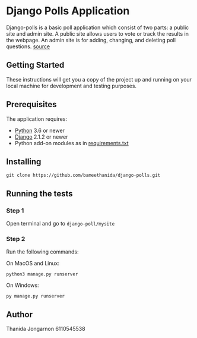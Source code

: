 # Django Polls Application
Django-polls is a basic poll application which consist of two parts: a public site and admin site. A public site allows users to vote or track the results in the webpage. An admin site is for adding, changing, and deleting poll questions. [source](https://docs.djangoproject.com/en/2.2/intro/)

## Getting Started
These instructions will get you a copy of the project up and running on your local machine for development and testing purposes.
## Prerequisites
The application requires:
- [Python](https://www.python.org/) 3.6 or newer
- [Django](https://docs.djangoproject.com/en/2.2/topics/install/) 2.1.2 or newer
- Python add-on modules as in [requirements.txt](requirements.txt)




## Installing 
    
    git clone https://github.com/bameethanida/django-polls.git

## Running the tests

### Step 1    
Open terminal and go to `django-poll/mysite`
### Step 2
Run the following commands:  

On MacOS and Linux:   

    python3 manage.py runserver  

On Windows:

    py manage.py runserver


## Author
Thanida Jongarnon 6110545538
